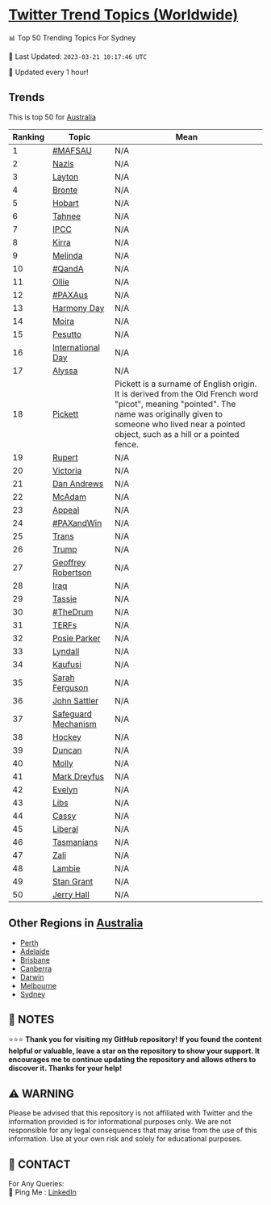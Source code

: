 [Twitter Trend Topics (Worldwide)](https://github.com/ErcinDedeoglu/Twitter-Trend-Topics)
==========


📊 Top 50 Trending Topics For Sydney

📆 Last Updated: `2023-03-21 10:17:46 UTC`

🔧 Updated every 1 hour!


## Trends

This is top 50 for [Australia](</Australia>)

| Ranking | Topic | Mean |
| ------- | ------------ | ------------ |
| 1 | [#MAFSAU](http://twitter.com/search?q=%23MAFSAU) | N/A |
| 2 | [Nazis](http://twitter.com/search?q=Nazis) | N/A |
| 3 | [Layton](http://twitter.com/search?q=Layton) | N/A |
| 4 | [Bronte](http://twitter.com/search?q=Bronte) | N/A |
| 5 | [Hobart](http://twitter.com/search?q=Hobart) | N/A |
| 6 | [Tahnee](http://twitter.com/search?q=Tahnee) | N/A |
| 7 | [IPCC](http://twitter.com/search?q=IPCC) | N/A |
| 8 | [Kirra](http://twitter.com/search?q=Kirra) | N/A |
| 9 | [Melinda](http://twitter.com/search?q=Melinda) | N/A |
| 10 | [#QandA](http://twitter.com/search?q=%23QandA) | N/A |
| 11 | [Ollie](http://twitter.com/search?q=Ollie) | N/A |
| 12 | [#PAXAus](http://twitter.com/search?q=%23PAXAus) | N/A |
| 13 | [Harmony Day](http://twitter.com/search?q=Harmony+Day) | N/A |
| 14 | [Moira](http://twitter.com/search?q=Moira) | N/A |
| 15 | [Pesutto](http://twitter.com/search?q=Pesutto) | N/A |
| 16 | [International Day](http://twitter.com/search?q=International+Day) | N/A |
| 17 | [Alyssa](http://twitter.com/search?q=Alyssa) | N/A |
| 18 | [Pickett](http://twitter.com/search?q=Pickett) | Pickett is a surname of English origin. It is derived from the Old French word "picot", meaning "pointed". The name was originally given to someone who lived near a pointed object, such as a hill or a pointed fence. |
| 19 | [Rupert](http://twitter.com/search?q=Rupert) | N/A |
| 20 | [Victoria](http://twitter.com/search?q=Victoria) | N/A |
| 21 | [Dan Andrews](http://twitter.com/search?q=Dan+Andrews) | N/A |
| 22 | [McAdam](http://twitter.com/search?q=McAdam) | N/A |
| 23 | [Appeal](http://twitter.com/search?q=Appeal) | N/A |
| 24 | [#PAXandWin](http://twitter.com/search?q=%23PAXandWin) | N/A |
| 25 | [Trans](http://twitter.com/search?q=Trans) | N/A |
| 26 | [Trump](http://twitter.com/search?q=Trump) | N/A |
| 27 | [Geoffrey Robertson](http://twitter.com/search?q=Geoffrey+Robertson) | N/A |
| 28 | [Iraq](http://twitter.com/search?q=Iraq) | N/A |
| 29 | [Tassie](http://twitter.com/search?q=Tassie) | N/A |
| 30 | [#TheDrum](http://twitter.com/search?q=%23TheDrum) | N/A |
| 31 | [TERFs](http://twitter.com/search?q=TERFs) | N/A |
| 32 | [Posie Parker](http://twitter.com/search?q=Posie+Parker) | N/A |
| 33 | [Lyndall](http://twitter.com/search?q=Lyndall) | N/A |
| 34 | [Kaufusi](http://twitter.com/search?q=Kaufusi) | N/A |
| 35 | [Sarah Ferguson](http://twitter.com/search?q=Sarah+Ferguson) | N/A |
| 36 | [John Sattler](http://twitter.com/search?q=John+Sattler) | N/A |
| 37 | [Safeguard Mechanism](http://twitter.com/search?q=Safeguard+Mechanism) | N/A |
| 38 | [Hockey](http://twitter.com/search?q=Hockey) | N/A |
| 39 | [Duncan](http://twitter.com/search?q=Duncan) | N/A |
| 40 | [Molly](http://twitter.com/search?q=Molly) | N/A |
| 41 | [Mark Dreyfus](http://twitter.com/search?q=Mark+Dreyfus) | N/A |
| 42 | [Evelyn](http://twitter.com/search?q=Evelyn) | N/A |
| 43 | [Libs](http://twitter.com/search?q=Libs) | N/A |
| 44 | [Cassy](http://twitter.com/search?q=Cassy) | N/A |
| 45 | [Liberal](http://twitter.com/search?q=Liberal) | N/A |
| 46 | [Tasmanians](http://twitter.com/search?q=Tasmanians) | N/A |
| 47 | [Zali](http://twitter.com/search?q=Zali) | N/A |
| 48 | [Lambie](http://twitter.com/search?q=Lambie) | N/A |
| 49 | [Stan Grant](http://twitter.com/search?q=Stan+Grant) | N/A |
| 50 | [Jerry Hall](http://twitter.com/search?q=Jerry+Hall) | N/A |



## Other Regions in [Australia](</Australia>)

* [Perth](</Australia/Perth.md>)
* [Adelaide](</Australia/Adelaide.md>)
* [Brisbane](</Australia/Brisbane.md>)
* [Canberra](</Australia/Canberra.md>)
* [Darwin](</Australia/Darwin.md>)
* [Melbourne](</Australia/Melbourne.md>)
* [Sydney](</Australia/Sydney.md>)



## 📝 NOTES

⭐⭐⭐ **Thank you for visiting my GitHub repository! If you found the content helpful or valuable, leave a star on the repository to show your support. It encourages me to continue updating the repository and allows others to discover it. Thanks for your help!**


## ⚠️ WARNING

Please be advised that this repository is not affiliated with Twitter and the information provided is for informational purposes only. We are not responsible for any legal consequences that may arise from the use of this information. Use at your own risk and solely for educational purposes.


## 📨 CONTACT

 For Any Queries:  
            🏓 Ping Me : [LinkedIn](https://www.linkedin.com/in/ercindedeoglu/)
